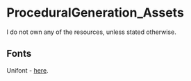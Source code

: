 # ProceduralGeneration_Assets

I do not own any of the resources, unless stated otherwise.

## Fonts

Unifont - [here](https://www.1001freefonts.com/unispace.font).
